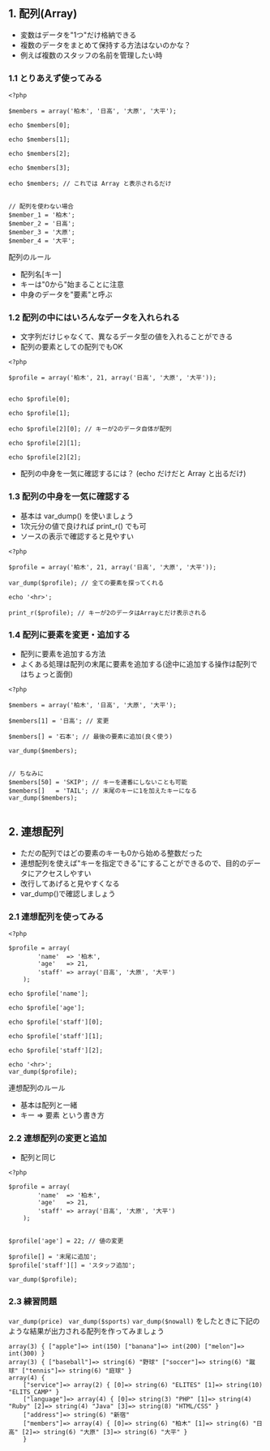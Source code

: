 
## 1. 配列(Array)
- 変数はデータを"1つ"だけ格納できる
- 複数のデータをまとめて保持する方法はないのかな？
- 例えば複数のスタッフの名前を管理したい時

### 1.1 とりあえず使ってみる

```php:array_1.php
<?php

$members = array('柏木', '日高', '大原', '大平');

echo $members[0];

echo $members[1];

echo $members[2];

echo $members[3];

echo $members; // これでは Array と表示されるだけ


// 配列を使わない場合
$member_1 = '柏木';
$member_2 = '日高';
$member_3 = '大原';
$member_4 = '大平';

```

配列のルール
- 配列名[キー]
- キーは"0から"始まることに注意
- 中身のデータを"要素"と呼ぶ

### 1.2 配列の中にはいろんなデータを入れられる
- 文字列だけじゃなくて、異なるデータ型の値を入れることができる
- 配列の要素としての配列でもOK


```php:array_2.php
<?php

$profile = array('柏木', 21, array('日高', '大原', '大平'));


echo $profile[0];

echo $profile[1];

echo $profile[2][0]; // キーが2のデータ自体が配列

echo $profile[2][1];

echo $profile[2][2];

```

- 配列の中身を一気に確認するには？ (echo だけだと Array と出るだけ)

### 1.3 配列の中身を一気に確認する
- 基本は var_dump() を使いましょう
- 1次元分の値で良ければ print_r() でも可
- ソースの表示で確認すると見やすい

```php:array_3.php
<?php

$profile = array('柏木', 21, array('日高', '大原', '大平'));

var_dump($profile); // 全ての要素を探ってくれる

echo '<hr>';

print_r($profile); // キーが2のデータはArrayとだけ表示される

```

### 1.4 配列に要素を変更・追加する
- 配列に要素を追加する方法
- よくある処理は配列の末尾に要素を追加する(途中に追加する操作は配列ではちょっと面倒)


```php:array_4.php
<?php

$members = array('柏木', '日高', '大原', '大平');

$members[1] = '日高'; // 変更

$members[] = '石本'; // 最後の要素に追加(良く使う)

var_dump($members);


// ちなみに
$members[50] = 'SKIP'; // キーを連番にしないことも可能
$members[]   = 'TAIL'; // 末尾のキーに1を加えたキーになる
var_dump($members);


```

## 2. 連想配列
- ただの配列ではどの要素のキーも0から始める整数だった
- 連想配列を使えば"キーを指定できる"にすることができるので、目的のデータにアクセスしやすい
- 改行してあげると見やすくなる
- var_dump()で確認しましょう

### 2.1 連想配列を使ってみる

```php:association_array.php
<?php

$profile = array(
        'name'  => '柏木',
        'age'   => 21,
        'staff' => array('日高', '大原', '大平')
    );

echo $profile['name'];

echo $profile['age'];

echo $profile['staff'][0];

echo $profile['staff'][1];

echo $profile['staff'][2];

echo '<hr>';
var_dump($profile);

```

連想配列のルール
- 基本は配列と一緒
- キー => 要素 という書き方

### 2.2 連想配列の変更と追加
- 配列と同じ

```php:association_array.php
<?php

$profile = array(
        'name'  => '柏木',
        'age'   => 21,
        'staff' => array('日高', '大原', '大平')
    );


$profile['age'] = 22; // 値の変更

$profile[] = '末尾に追加';
$profile['staff'][] = 'スタッフ追加';

var_dump($profile);

```


### 2.3 練習問題
`var_dump(price) ` `var_dump($sports)` `var_dump($nowall)` をしたときに下記のような結果が出力される配列を作ってみましょう

```php:実行結果
array(3) { ["apple"]=> int(150) ["banana"]=> int(200) ["melon"]=> int(300) }
array(3) { ["baseball"]=> string(6) "野球" ["soccer"]=> string(6) "蹴球" ["tennis"]=> string(6) "庭球" }
array(4) {
    ["service"]=> array(2) { [0]=> string(6) "ELITES" [1]=> string(10) "ELITS_CAMP" }
    ["language"]=> array(4) { [0]=> string(3) "PHP" [1]=> string(4) "Ruby" [2]=> string(4) "Java" [3]=> string(8) "HTML/CSS" }
    ["address"]=> string(6) "新宿"
    ["members"]=> array(4) { [0]=> string(6) "柏木" [1]=> string(6) "日高" [2]=> string(6) "大原" [3]=> string(6) "大平" }
    }
```





























